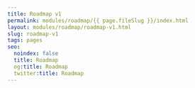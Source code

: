 ```yaml
---
title: Roadmap v1
permalink: modules/roadmap/{{ page.fileSlug }}/index.html
layout: modules/roadmap/roadmap-v1.html
slug: roadmap-v1
tags: pages
seo:
  noindex: false
  title: Roadmap
  og:title: Roadmap
  twitter:title: Roadmap
---
```



